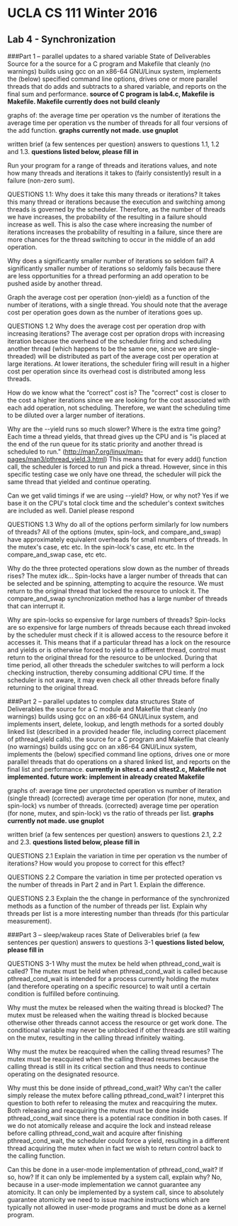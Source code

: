 # UCLA CS 111 Winter 2016
## Lab 4 - Synchronization

###Part 1 – parallel updates to a shared variable
State of Deliverables
Source for a the source for a C program and Makefile that cleanly (no warnings) builds using gcc on an x86-64 GNU/Linux system, implements the (below) specified command line options, drives one or more parallel threads that do adds and subtracts to a shared variable, and reports on the final sum and performance. **source of C program is lab4.c, Makefile is Makefile. Makefile currently does not build cleanly**

graphs of: 
the average time per operation vs the number of iterations
the average time per operation vs the number of threads for all four versions of the add function.
**graphs currently not made. use gnuplot**

written brief (a few sentences per question) answers to questions 1.1, 1.2 and 1.3.
**questions listed below, please fill in**


Run your program for a range of threads and iterations values, and note how many threads and iterations it takes to (fairly consistently) result in a failure (non-zero sum).

QUESTIONS 1.1:
Why does it take this many threads or iterations?
It takes this many thread or iterations because the execution and switching among threads is governed by the scheduler. Therefore, as the number of threads we have increases, the probability of the resulting in a failure should increase as well. This is also the case where increasing the number of iterations increases the probability of resulting in a failure, since there are more chances for the thread switching to occur in the middle of an add operation.

Why does a significantly smaller number of iterations so seldom fail?
A significantly smaller number of iterations so seldomly fails because there are less opportunities for a thread performing an add operation to be pushed aside by another thread.


Graph the average cost per operation (non-yield) as a function of the number of iterations, with a single thread. You should note that the average cost per operation goes down as the number of iterations goes up.

QUESTIONS 1.2
Why does the average cost per operation drop with increasing iterations?
The average cost per opration drops with increasing iteration because the overhead of the scheduler firing and scheduling another thread (which happens to be the same one, since we are single-threaded) will be distributed as part of the average cost per operation at large iterations. At lower iterations, the scheduler firing will result in a higher cost per operation since its overhead cost is distributed among less threads.

How do we know what the “correct” cost is?
The "correct" cost is closer to the cost a higher iterations since we are looking for the cost associated with each add operation, not scheduling. Therefore, we want the scheduling time to be diluted over a larger number of iterations.

Why are the --yield runs so much slower? Where is the extra time going?
Each time a thread yields, that thread gives up the CPU and is "is placed at the end of the run queue for its static priority and another thread is scheduled to run." (http://man7.org/linux/man-pages/man3/pthread_yield.3.html) This means that for every add() function call, the scheduler is forced to run and pick a thread. However, since in this specific testing case we only have one thread, the scheduler will pick the same thread that yielded and continue operating.


Can we get valid timings if we are using --yield? How, or why not?
Yes if we base it on the CPU's total clock time and the scheduler's context switches are included as well. Daniel please respond


QUESTIONS 1.3
Why do all of the options perform similarly for low numbers of threads?
All of the options (mutex, spin-lock, and compare_and_swap) have approximately equivalent overheads for small nnumbers of threads. In the mutex's case, etc etc. In the spin-lock's case, etc etc. In the compare_and_swap case, etc etc.

Why do the three protected operations slow down as the number of threads rises?
The mutex idk...
Spin-locks have a larger number of threads that can be selected and be spinning, attempting to acquire the resource. We must return to the original thread that locked the resource to unlock it.
The compare_and_swap synchronization method has a large number of threads that can interrupt it.

Why are spin-locks so expensive for large numbers of threads?
Spin-locks are so expensive for large numbers of threads because each thread invoked by the scheduler must check if it is allowed access to the resource before it accesses it. This means that if a particular thread has a lock on the resource and yields or is otherwise forced to yield to a different thread, control must return to the original thread for the resource to be unlocked. During that time period, all other threads the scheduler switches to will perform a lock checking instruction, thereby consuming additional CPU time. If the scheduler is not aware, it may even check all other threads before finally returning to the original thread.

###Part 2 – parallel updates to complex data structures
State of Deliverables
the source for a C module and Makefile that cleanly (no warnings) builds using gcc on an x86-64 GNU/Linux system, and implements insert, delete, lookup, and length methods for a sorted doubly linked list (described in a provided header file, including correct placement of pthread_yield calls).
the source for a C program and Makefile that cleanly (no warnings) builds using gcc on an x86-64 GNU/Linux system, implements the (below) specified command line options, drives one or more parallel threads that do operations on a shared linked list, and reports on the final list and performance.
**currently in sltest.c and sltest2.c, Makefile not implemented. future work: implement in already created Makefile**

graphs of:
average time per unprotected operation vs number of iteration (single thread)
(corrected) average time per operation (for none, mutex, and spin-lock) vs number of threads.
(corrected) average time per operation (for none, mutex, and spin-lock) vs the ratio of threads per list.
**graphs currently not made. use gnuplot**

written brief (a few sentences per question) answers to questions 2.1, 2.2 and 2.3.
**questions listed below, please fill in**

QUESTIONS 2.1
Explain the variation in time per operation vs the number of iterations? How would you propose to correct for this effect?

QUESTIONS 2.2
Compare the variation in time per protected operation vs the number of threads in Part 2 and in Part 1. Explain the difference.

QUESTIONS 2.3
Explain the the change in performance of the synchronized methods as a function of the number of threads per list.
Explain why threads per list is a more interesting number than threads (for this particular measurement).

###Part 3 – sleep/wakeup races
State of Deliverables
brief (a few sentences per question) answers to questions 3-1
**questions listed below, please fill in**

QUESTIONS 3-1
Why must the mutex be held when pthread_cond_wait is called?
The mutex must be held when pthread_cond_wait is called because pthread_cond_wait is intended for a process currently holding the mutex (and therefore operating on a specific resource) to wait until a certain condition is fulfilled before continuing.

Why must the mutex be released when the waiting thread is blocked?
The mutex must be released when the waiting thread is blocked because otherwise other threads cannot access the resource or get work done. The conditional variable may never be unblocked if other threads are still waiting on the mutex, resulting in the calling thread infinitely waiting.

Why must the mutex be reacquired when the calling thread resumes?
The mutex must be reacquired when the calling thread resumes because the calling thread is still in its critical section and thus needs to continue operating on the designated resource.

Why must this be done inside of pthread_cond_wait? Why can’t the caller simply release the mutex before calling pthread_cond_wait?
I interpret this question to both refer to releasing the mutex and reacquiring the mutex. Both releasing and reacquiring the mutex must be done inside pthread_cond_wait since there is a potential race condition in both cases. If we do not atomically release and acquire the lock and instead release before calling pthread_cond_wait and acquire after finishing pthread_cond_wait, the scheduler could force a yield, resulting in a different thread acquiring the mutex when in fact we wish to return control back to the calling function.

Can this be done in a user-mode implementation of pthread_cond_wait? If so, how? If it can only be implemented by a system call, explain why?
No, because in a user-mode implementation we cannot guarantee any atomicity. It can only be implemented by a system call, since to absolutely guarantee atomicity we need to issue machine instructions which are typically not allowed in user-mode programs and must be done as a kernel program.